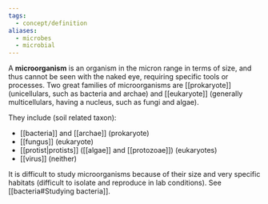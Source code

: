 ```yaml
---
tags:
  - concept/definition
aliases:
  - microbes
  - microbial
---
```

A **microorganism** is an organism in the micron range in terms of size, and thus cannot be seen with the naked eye, requiring specific tools or processes. Two great families of microorganisms are [[prokaryote]] (unicellulars, such as bacteria and archae) and [[eukaryote]] (generally multicellulars, having a nucleus, such as fungi and algae).

They include (soil related taxon):
- [[bacteria]] and [[archae]] (prokaryote)
- [[fungus]] (eukaryote)
-  [[protist|protists]] ([[algae]] and [[protozoae]]) (eukaryotes)
- [[virus]] (neither)

It is difficult to study microorganisms because of their size and very specific habitats (difficult to isolate and reproduce in lab conditions). See [[bacteria#Studying bacteria]].